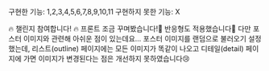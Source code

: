 구현한 기능: 1,2,3,4,5,6,7,8,9,10,11
구현하지 못한 기능: X

🔥 챌린지 참여합니다! 🔥
프론트 조금 꾸며봤습니다!🎨
반응형도 적용했습니다🎇
다만 포스터 이미지와 관련해 아쉬운 점이 있는데요... 포스터 이미지를 랜덤으로 불러오기 설정했는데, 리스트(outline) 페이지에는 모든 이미지가 똑같이 나오고 디테일(detail) 페이지에 가면 이미지가 변경된다는 점은 개선하지 못하였습니다😢
